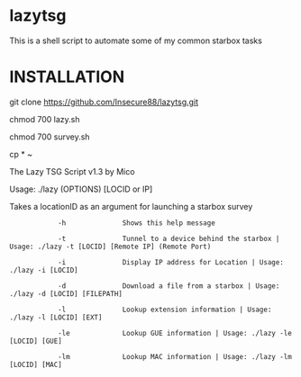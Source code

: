 # lazytsg
This is a shell script to automate some of my common starbox tasks

INSTALLATION
=========================
git clone https://github.com/Insecure88/lazytsg.git

chmod 700 lazy.sh

chmod 700 survey.sh

cp * ~

The Lazy TSG Script v1.3 by Mico

Usage: ./lazy (OPTIONS) [LOCID or IP]

Takes a locationID as an argument for launching a starbox survey

                -h              Shows this help message

                -t              Tunnel to a device behind the starbox | Usage: ./lazy -t [LOCID] [Remote IP] (Remote Port)

                -i              Display IP address for Location | Usage: ./lazy -i [LOCID]

                -d              Download a file from a starbox | Usage: ./lazy -d [LOCID] [FILEPATH]

                -l              Lookup extension information | Usage: ./lazy -l [LOCID] [EXT]

                -le             Lookup GUE information | Usage: ./lazy -le [LOCID] [GUE]

                -lm             Lookup MAC information | Usage: ./lazy -lm [LOCID] [MAC]
